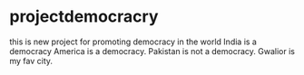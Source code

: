 # projectdemocracry
this is new project for promoting democracy in the world India is a democracy America is a democracy. Pakistan is not a democracy.
Gwalior is my fav city.
